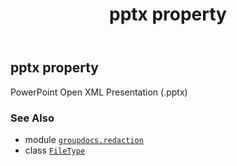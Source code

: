 ﻿---
title: pptx property
second_title: GroupDocs.Redaction for Python via .NET API References
description: 
type: docs
url: /python-net/groupdocs.redaction/filetype/pptx/
is_root: false
weight: 320
---

## pptx property


PowerPoint Open XML Presentation (.pptx)

### See Also
* module [`groupdocs.redaction`](../../)
* class [`FileType`](/redaction/python-net/groupdocs.redaction/filetype)
